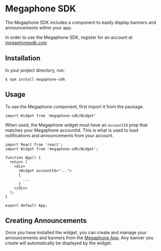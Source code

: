 # Megaphone SDK

The Megaphone SDK includes a component to easily display banners and announcements within your app.

In order to use the Megaphone SDK, register for an account at [megaphonesdk.com](https://megaphonesdk.com)

## Installation

In your project directory, run:

```
$ npm install megaphone-sdk
```

## Usage

To use the Megaphone component, first import it from the package. 

```
import Widget from 'megaphone-sdk/Widget'
```

When used, the Megaphone widget must have an `accountId` prop that matches your Megaphone accountId. This is what is used to load notifications and announcements from your account. 

```
import React from 'react';
import Widget from 'megaphone-sdk/Widget';

function App() {
  return (
    <div>
      <Widget accountId="...">
      {
        ...
      }
    </div>
  );
}

export default App;
```

## Creating Announcements

Once you have installed the widget, you can create and manage your announcements and banners from the [Megaphone App](https://app.megaphonesdk.com). Any banner you create will automatically be displayed by the widget. 